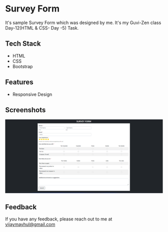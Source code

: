 
# Survey Form

It's sample Survey Form which was designed by me. It's my Guvi-Zen class Day-12(HTML & CSS- Day -5) Task.

## Tech Stack

- HTML
- CSS
- Bootstrap


## Features

- Responsive Design


## Screenshots

![App Screenshot](Survey_Form_Task.png)


## Feedback

If you have any feedback, please reach out to me at vijaymayhul@gmail.com

